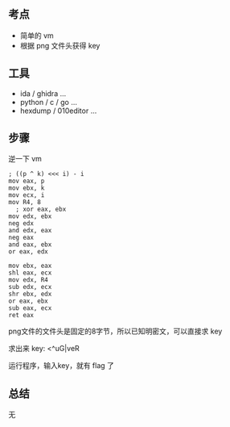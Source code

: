 ## 考点

- 简单的 vm
- 根据 png 文件头获得 key

## 工具

- ida / ghidra ...
- python / c / go ...
- hexdump / 010editor ...

## 步骤

逆一下 vm

```
; ((p ^ k) <<< i) - i
mov eax, p
mov ebx, k
mov ecx, i
mov R4, 8
  ; xor eax, ebx
mov edx, ebx
neg edx
and edx, eax
neg eax
and eax, ebx
or eax, edx

mov ebx, eax
shl eax, ecx
mov edx, R4
sub edx, ecx
shr ebx, edx
or eax, ebx
sub eax, ecx
ret eax
```

png文件的文件头是固定的8字节，所以已知明密文，可以直接求 key

求出来 key: <^uG|veR

运行程序，输入key，就有 flag 了

## 总结

无
